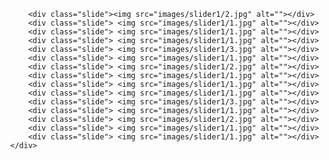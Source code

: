 <!DOCTYPE html>
<html lang="en">
<head>
    <meta charset="UTF-8">
    <meta http-equiv="X-UA-Compatible" content="IE=edge">
    <meta name="viewport" content="width=device-width, initial-scale=1.0">
    <link rel="stylesheet" href="style.css">
    <title>AGENCE DE VOYAGE</title>
</head>
<body>
  <style>
    *{
    padding: 0;
    margin: 0;
}
/* slider 1 */

div.slides1 {
    display: flex;
    justify-content: center;
    align-items: center;
    flex-direction: row;
    width: calc(500px*3);
    height: 1000;
    animation: glisse 14s infinite ease;
    max-width: 1000px;
    position: relative;
    margin: auto;

}

.img {
    width: 200px;
    height: 250px;
}
@keyframes glisse {
    0% {
        transform: translateX(0);
    }
    25% {
        transform: translateX(-250px);
    }
    50% {
        transform: translateX(-500px);
    }
    75% {
        transform: translateX(-750px);
    }
    100% {
        transform: translateX(-1000);
    }
}
/* slider 2 */


div.slides2 {
    display: flex;
    align-items: center;
    flex-direction: row;
    width: calc(500px*5);
    height: 1000;
    animation: glisse 12s infinite ease;
    max-width: 1000px;
    position: relative;
    margin: auto;

}

.img {
    width: 65px;
    height: 70px;
}
@keyframes glisse {
    0% {
        transform: translateX(0);
    }
    25% {
        transform: translateX(-250px);
    }
    50% {
        transform: translateX(-500px);
    }
    75% {
        transform: translateX(-250px);
    }
    100% {
        transform: translateX(0);
    }
}
/* contacte réseaux sociaux */


 /* menu humberger */
.accueil{
    color: red;
    font-family: 'Cinzel Decorative', cursive;
    max-width: 1000px;
    position: relative;
    margin: auto;
}
.burger a {
     display: block;
     color: white;
     font-size: 25px;
     padding-top: 18px; 
     text-decoration: none;
     max-width: 1000px;
     position: relative;
     margin: auto;
}
.flex{
    display: flex;
    justify-content: space-between;
    align-items: center;
    flex-direction: column;


}
.flex:hover{
    background-color: #800000;
}
.sidenav{

    height: 100%;
    width: 0;
    position: fixed;
    z-index: 1;
    top: 0;
    left: 0;
    background-color: #111;
    overflow-x: hidden;
    transition: 0.5s;
    padding-top: 60px;
}
 .sidenav a:hover {
     background-color: #800080;
     width: 100%;
     padding: 4px;
 }
 .sidenav .closebtn{
     position: absolute;
     top: 0;
     right: 25px;
     font-size: 36px;
     margin-left: 50px;
 }

 @media screen and (max-heigth: 450px){
     .sidenav{padding-top: 15px;;}
     .sidenav a {font-size: 18px;}
 }
/* contacte */
.icones{
    display: flex;
    justify-content: center;
    align-items: center;
    background: black;
    padding: 5px;
    max-width: 1000px;
    position: relative;
    margin: auto;
}
.icone{
    display: inline-block;
}

/* slider responsive */

.style-menu {
    display: flex;
    justify-content: center;
    background: black;
}

.style-menu [type="text"] {
    display: flex;
    justify-content: center;
    align-items: center;
    font-size: 20px;
    background: greenyellow;
    color : black;
    padding: 15px;
    margin: 15px;
    height: 20px;
    width: 500px;
}
.soumetre {
    display: flex;
    justify-content: center;
    align-items: center;
    margin: -110px;
}

/* slider */
* {box-sizing: border-box}
body {font-family: Verdana, sans-serif; margin:0}
.mySlides {display: none}
img {vertical-align: middle;}

/* Slideshow container */
.slideshow-container {
  max-width: 1000px;
  position: relative;
  margin: auto;
}

/* Next & previous buttons */
.prev, .next {
  cursor: pointer;
  position: absolute;
  top: 50%;
  width: auto;
  padding: 16px;
  margin-top: -22px;
  color: white;
  font-weight: bold;
  font-size: 18px;
  transition: 0.6s ease;
  border-radius: 0 3px 3px 0;
  user-select: none;
}

/* Position the "next button" to the right */
.next {
  right: 0;
  border-radius: 3px 0 0 3px;
}

/* On hover, add a black background color with a little bit see-through */
.prev:hover, .next:hover {
  background-color: rgba(0,0,0,0.8);
}

/* Caption text */
.text {
  color: red;
  font-size: 25px;
  padding: 8px 12px;
  position: absolute;
  bottom: 8px;
  width: 100%;
  text-align: center;
}
.text:hover{
    background: darkred;
    padding-top: 1px;
    

}

/* Number text (1/3 etc) */
.numbertext {
  color: #f2f2f2;
  font-size: 12px;
  padding: 8px 12px;
  position: absolute;
  top: 0;
}

/* The dots/bullets/indicators */
.dot {
  cursor: pointer;
  height: 15px;
  width: 15px;
  margin: 0 2px;
  background-color:#bbb;
  border-radius: 50%;
  display: inline-block;
  transition: background-color 0.6s ease;
}

.active, .dot:hover {
  background-color: #717171;
}

/* Fading animation */
.fade {
  animation-name: fade;
  animation-duration: 1.5s;
}

@keyframes fade {
  from {opacity: .4} 
  to {opacity: 1}
}

/* On smaller screens, decrease text size */
@media only screen and (max-width: 300px) {
  .prev, .next,.text {font-size: 11px}
}
/* menu */
.menu{
    display: flex;
    justify-content: center;
    background-color: black;
    max-width: 1000px;
    position: relative;
    margin: auto;

}
.item{
    display: inline-block;
}
  </style>
<div class="slider1">
    <div class="slides1">

        <div class="slide"><img src="images/slider1/2.jpg" alt=""></div>
        <div class="slide"> <img src="images/slider1/1.jpg" alt=""></div>
        <div class="slide"> <img src="images/slider1/1.jpg" alt=""></div>
        <div class="slide"> <img src="images/slider1/1.jpg" alt=""></div>
        <div class="slide"> <img src="images/slider1/3.jpg" alt=""></div>
        <div class="slide"> <img src="images/slider1/1.jpg" alt=""></div>
        <div class="slide"> <img src="images/slider1/2.jpg" alt=""></div>
        <div class="slide"> <img src="images/slider1/1.jpg" alt=""></div>
        <div class="slide"> <img src="images/slider1/1.jpg" alt=""></div>
        <div class="slide"> <img src="images/slider1/1.jpg" alt=""></div>
        <div class="slide"> <img src="images/slider1/3.jpg" alt=""></div>
        <div class="slide"> <img src="images/slider1/1.jpg" alt=""></div>
        <div class="slide"> <img src="images/slider1/2.jpg" alt=""></div>
        <div class="slide"> <img src="images/slider1/1.jpg" alt=""></div>
        <div class="slide"> <img src="images/slider1/1.jpg" alt=""></div>
    </div>
</div>
<div class="slider2">
    <div class="slides2">
        <div class="slide"><img src="images/slider2/terre.jpg" alt=""></div>
        <div class="slide"> <img src="images/slider2/a.jpg" alt=""></div>
        <div class="slide"> <img src="images/slider2/g.jpg" alt=""></div>
        <div class="slide"> <img src="images/slider2/e.jpg" alt=""></div>
        <div class="slide"> <img src="images/slider2/n.jpg" alt=""></div>
        <div class="slide"> <img src="images/slider2/c.jpg" alt=""></div>
        <div class="slide"> <img src="images/slider2/e.jpg" alt=""></div>
        <div class="slide"> <img src="images/slider2/w.jpg" alt=""></div>
        <div class="slide"> <img src="images/slider2/o.jpg" alt=""></div>
        <div class="slide"> <img src="images/slider2/r.jpg" alt=""></div>
        <div class="slide"> <img src="images/slider2/d.jpg" alt=""></div>
        <div class="slide"> <img src="images/slider2/t.jpg" alt=""></div>
        <div class="slide"> <img src="images/slider2/r.jpg" alt=""></div>
        <div class="slide"> <img src="images/slider2/a.jpg" alt=""></div>
        <div class="slide"> <img src="images/slider2/v.jpg" alt=""></div>
        <div class="slide"> <img src="images/slider2/e.jpg" alt=""></div>
        <div class="slide"> <img src="images/slider2/l.jpg" alt=""></div>
        <div class="slide"> <img src="images/slider2/terre.jpg" alt=""></div>
        <div class="slide"> <img src="images/slider2/a.jpg" alt=""></div>
        <div class="slide"> <img src="images/slider2/g.jpg" alt=""></div>
        <div class="slide"> <img src="images/slider2/e.jpg" alt=""></div>
        <div class="slide"> <img src="images/slider2/n.jpg" alt=""></div>
        <div class="slide"> <img src="images/slider2/c.jpg" alt=""></div>
        <div class="slide"> <img src="images/slider2/e.jpg" alt=""></div>
        <div class="slide"> <img src="images/slider2/w.jpg" alt=""></div>
        <div class="slide"> <img src="images/slider2/o.jpg" alt=""></div>
        <div class="slide"> <img src="images/slider2/r.jpg" alt=""></div>
        <div class="slide"> <img src="images/slider2/d.jpg" alt=""></div>
        <div class="slide"> <img src="images/slider2/t.jpg" alt=""></div>
        <div class="slide"> <img src="images/slider2/r.jpg" alt=""></div>
        <div class="slide"> <img src="images/slider2/a.jpg" alt=""></div>
        <div class="slide"> <img src="images/slider2/v.jpg" alt=""></div>
        <div class="slide"> <img src="images/slider2/e.jpg" alt=""></div>
        <div class="slide"> <img src="images/slider2/l.jpg" alt=""></div>
    </div>
</div>
<!-- menu -->
<div id="mySidenav" class="sidenav">
    <a href="javascript:void(0)" class="closebtn"  onclick="closeNav()">&times;</a>
    <div class="burger">
            <div class="flex">
                <a href="#"><img src="https://img.icons8.com/ios-filled/23/ffffff/home.png"/>  Home </a>
                <a href="#"><img src="https://img.icons8.com/ios-filled/23/ffffff/service.png"/>  Services</a>
                <a href="#"> <img src="https://img.icons8.com/external-others-iconmarket/23/ffffff/external-client-essential-others-iconmarket-3.png"/>  Clients</a>
                <a href="#"><img src="https://img.icons8.com/ios-filled/23/ffffff/phone-not-being-used.png"/>  Contact</a>
                <a href="#"> <img src="https://img.icons8.com/ios-filled/23/ffffff/order-delivered.png"/>  Adresse</a>
                <a href="#"><img src="https://img.icons8.com/wired/23/ffffff/book-and-pencil.png"/>  À propos</a>


            </div>

    </div>


</div>
<!-- accueil -->
<div class="accueil">
        <span style="font-size: 30px; cursor: pointer"; onclick = "openNav()"> &#9776; <img src="https://img.icons8.com/metro/50/000000/airplane-mode-on.png"/>AGENCE WORD TRAVEL
            <style>
                @import url('https://fonts.googleapis.com/css2?family=Cinzel+Decorative&family=El+Messiri&family=Palette+Mosaic&family=Rajdhani:wght@400;500&family=Schoolbell&display=swap');
                </style>
            
        </span>

</div>

<!-- services -->
    <!-- menu -->
    <nav class="menu">
          <ul class="items">
            <li class="item"><a href=""></a><img src="menu/1.jpg" alt=""></li>
            <li class="item"><a href=""></a><img src="menu/2.jpg" alt=""></li>
            <li class="item"><a href=""></a><img src="menu/3.jpg" alt=""></li>
            <li class="item"><a href=""></a><img src="menu/4.jpg" alt=""></li>
          </ul>
     </nav>

<!-- slider -->

<div class="slideshow-container">

    <div class="mySlides fade">
      <div class="numbertext">1 / 8</div>
      <img src="images/1.jpg" style="width: 100%">
      <div class="text">Espagne</div>
    </div>
    
    <div class="mySlides fade">
      <div class="numbertext">2 / 8</div>
      <img src="images/2.jpg"style="width: 100%">
      <div class="text">France</div>
    </div>
    
    <div class="mySlides fade">
      <div class="numbertext">3 / 8</div>
      <img src="images/3.jpg"style="width: 100%">
      <div class="text">Tunisie</div>
    </div>
    <div class="mySlides fade">
      <div class="numbertext">4 / 8</div>
      <img src="images/4.jpg"style="width: 100%">
      <div class="text">Canada</div>
    </div>
    <div class="mySlides fade">
      <div class="numbertext">5 / 8</div>
      <img src="images/5.jpg"style="width: 100%">
      <div class="text">Turquie</div>
    </div>
    <div class="mySlides fade">
      <div class="numbertext">6 / 8</div>
      <img src="images/6.jpg"style="width: 100%">
      <div class="text">Abu Dhabi</div>
    </div>
    <div class="mySlides fade">
      <div class="numbertext">7 / 8</div>
      <img src="images/7.jpg"style="width: 100%">
      <div class="text">Qatar</div>
    </div>
    <div class="mySlides fade">
      <div class="numbertext">8 / 8</div>
      <img src="images/8.jpg"style="width: 100%">
      <div class="text">Arabie Saoudit</div>
    </div>

    
    <a class="prev" onclick="plusSlides(-1)">❮</a>
    <a class="next" onclick="plusSlides(1)">❯</a>
    
    </div>
    <br>
    
    <div style="text-align:center">
      <span class="dot" onclick="currentSlide(1)"></span> 
      <span class="dot" onclick="currentSlide(2)"></span> 
      <span class="dot" onclick="currentSlide(3)"></span> 
      <span class="dot" onclick="currentSlide(4)"></span> 
      <span class="dot" onclick="currentSlide(5)"></span> 
      <span class="dot" onclick="currentSlide(6)"></span> 
      <span class="dot" onclick="currentSlide(7)"></span> 
      <span class="dot" onclick="currentSlide(8)"></span> 
    </div>
    <!-- menu contacte -->
<div class="icones">
  <ul>
    <li class="icone"><a href=""></a><img src="https://img.icons8.com/ios-glyphs/90/E74C3C/facebook.png"/></li>
    <li class="icone"><a href=""></a><img src="https://img.icons8.com/small/90/E74C3C/instagram.png"/> </li>
    <li class="icone"><a href=""></a><img src="https://img.icons8.com/dotty/90/E74C3C/email.png"/></li>
    <li class="icone"><a href=""></a><img src="https://img.icons8.com/fluency-systems-filled/90/E74C3C/call-squared.png"/></li>
    <li class="icone"><a href=""></a><img src="https://img.icons8.com/ios-filled/90/E74C3C/linkedin.png"/></li>
    <li class="icone"><a href=""></a><img src="https://img.icons8.com/ios-filled/90/E74C3C/twitter-circled--v1.png"/></li>
  </ul>

</div>   
<script>
  // menu burgeur
function openNav() {
  document.getElementById("mySidenav").style.width = "250px";
}

function closeNav() {
  document.getElementById("mySidenav").style.width = "0";
}



// slider

let slideIndex = 1;
showSlides(slideIndex);

function plusSlides(n) {
  showSlides(slideIndex += n);
}

function currentSlide(n) {
  showSlides(slideIndex = n);
}

function showSlides(n) {
  let i;
  let slides = document.getElementsByClassName("mySlides");
  let dots = document.getElementsByClassName("dot");
  if (n > slides.length) {slideIndex = 1}    
  if (n < 1) {slideIndex = slides.length}
  for (i = 0; i < slides.length; i++) {
    slides[i].style.display = "none";  
  }
  for (i = 0; i < dots.length; i++) {
    dots[i].className = dots[i].className.replace(" active", "");
  }
  slides[slideIndex-1].style.display = "block";  
  dots[slideIndex-1].className += " active";
}
</script> 

<!-- javascript -->
<script src="code.js"></script>
    
</body>
</html>![4](https://user-images.githubusercontent.com/99870561/164723309-7ac4af99-283b-4e42-8be7-b9506fb7b755.jpg)
![1](https://user-images.githubusercontent.com/99870561/164723453-2c518214-6681-40a7-b311-1bc18ed34083.jpg)
![2](https://user-images.githubusercontent.com/99870561/164723458-3e97568b-260b-491b-80a8-1fa92a502424.jpg)
![3](https://user-images.githubusercontent.com/99870561/164723462-ae13c066-db33-43d5-85b6-d5f41d565e4d.jpg)![1](https://user-images.githubusercontent.com/99870561/164723740-fcd671fc-ebc0-4267-8ebb-5a2d9c104512.jpg)
![2](https://user-images.githubusercontent.com/99870561/164723744-c1963169-b01c-4dcc-a60b-a647d97fee17.jpg)
![3](https://user-images.githubusercontent.com/99870561/164723747-327c0e4a-2cba-4252-8ad3-4489781b7d78.jpg)
![4](https://user-images.githubusercontent.com/99870561/164723750-78a583e1-0567-445c-aa42-ab348e00fe56.jpg)
![5](https://user-images.githubusercontent.com/99870561/164723752-d2b04ec0-dd56-41d6-8f27-2ca8738660c8.jpg)
![6](https://user-images.githubusercontent.com/99870561/164723765-9e49f958-d885-4a9c-8bf8-0fdb22187634.jpg)
![7](https://user-images.githubusercontent.com/99870561/164723769-f63c1708-25d8-4d29-9a2f-a279220822c3.jpg)
![8](https://user-images.githubusercontent.com/99870561/164723773-f46e36a5-243c-45f2-a337-f7105b4f9e88.jpg)
![a](https://user-images.githubusercontent.com/99870561/164723632-131d4a9a-9f2a-45a9-84bb-f71aac582eb8.jpg)
![c](https://user-images.githubusercontent.com/99870561/164723636-a8544dcc-ebaa-496e-8457-6e6e1ff81073.jpg)
![d](https://user-images.githubusercontent.com/99870561/164723640-8bc70c0f-bc3d-4355-bc33-8901bfa39e5e.jpg)
![e](https://user-images.githubusercontent.com/99870561/164723642-2ca90baf-4ed8-4a9a-bcfd-b2a08de6d6ba.jpg)
![g](https://user-images.githubusercontent.com/99870561/164723647-8ce95b1f-f1fe-42b5-9ebd-b2cf97d857c9.jpg)
![l](https://user-images.githubusercontent.com/99870561/164723649-5298e5cb-506f-4138-ab5a-c225ec50b80d.jpg)
![n](https://user-images.githubusercontent.com/99870561/164723650-b8bba472-1801-40e1-82eb-d306f4cf213d.jpg)
![o](https://user-images.githubusercontent.com/99870561/164723653-c016ec57-509a-480d-9d66-4537ef05447e.jpg)
![r](https://user-images.githubusercontent.com/99870561/164723655-16be0730-a607-4a54-b031-51b198fcc648.jpg)
![t](https://user-images.githubusercontent.com/99870561/164723657-f59ee5b0-5a73-4207-8ff6-e1f3fc558d7e.jpg)
![terre](https://user-images.githubusercontent.com/99870561/164723661-792571f8-5459-4619-8d3e-c3e9d983f4e2.jpg)
![v](https://user-images.githubusercontent.com/99870561/164723662-b3680a2c-5379-4a07-9b6d-ca4006e613f0.jpg)
![w](https://user-images.githubusercontent.com/99870561/164723665-47b353fe-dff4-488b-bcb9-a67795a8c6de.jpg)


